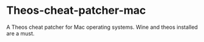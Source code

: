 # Theos-cheat-patcher-mac
A Theos cheat patcher for Mac operating systems. Wine and theos installed are a must.
